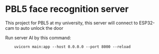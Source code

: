 # PBL5 face recognition server

This project for PBL5 at my university, this server will connect to ESP32-cam to auto unlock the door

Run server AI by this command:
```
    uvicorn main:app --host 0.0.0.0 --port 8000 --reload
```